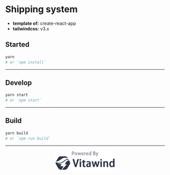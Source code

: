 # Shipping system

- **template of:** create-react-app
- **tailwindcss:** v3.x

## Started

```bash
yarn
# or `npm install`
```

---

## Develop

```bash
yarn start
# or `npm start`
```

---

## Build

```bash
yarn build
# or `npm run build`
```

---

<p align="center">
<img src="./powered-by-vitawind-bright.png">
</p>
